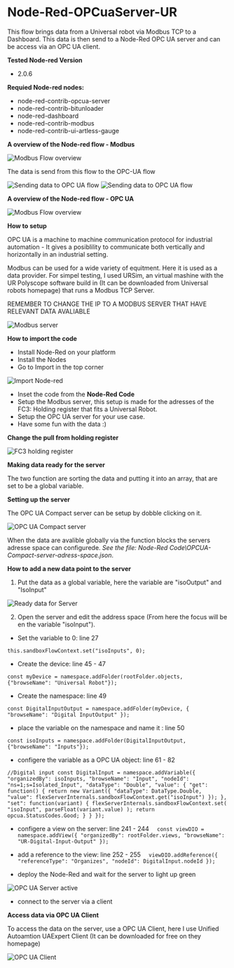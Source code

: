 # Node-Red-OPCuaServer-UR
 This flow brings data from a Universal robot via Modbus TCP to a Dashboard. This data is then send to a Node-Red OPC UA server and can be access via an OPC UA client.

**Tested Node-red Version**
- 2.0.6

**Requied Node-red nodes:**
- node-red-contrib-opcua-server
- node-red-contrib-bitunloader
- node-red-dashboard
- node-red-contrib-modbus
- node-red-contrib-ui-artless-gauge

**A overview of the Node-red flow - Modbus**

![Modbus Flow overview](https://github.com/glinvad/Node-Red-OPCuaServer-UR/blob/main/Pictures/OverviewFlowModbus.jpg)

The data is send from this flow to the OPC-UA flow

![Sending data to OPC UA flow](https://github.com/glinvad/Node-Red-OPCuaServer-UR/blob/main/Pictures/SendingDataToOPCUAflow.jpg)
![Sending data to OPC UA flow](https://github.com/glinvad/Node-Red-OPCuaServer-UR/blob/main/Pictures/SendingDataToOPCUAflow2.jpg)

**A overview of the Node-red flow - OPC UA**

![Modbus Flow overview](https://github.com/glinvad/Node-Red-OPCuaServer-UR/blob/main/Pictures/OverviewFlowOPCUA.jpg)

**How to setup**

OPC UA is a machine to machine communication protocol for industrial automation - It gives a posiblility to communicate both vertically and horizontally in an industrial setting.

Modbus can be used for a wide variety of equitment. Here it is used as a data provider. For simpel testing, I used URSim, an virtual mashine with the UR Polyscope software build in (It can be downloaded from Universal robots homepage) that runs a Modbus TCP Server.

REMEMBER TO CHANGE THE IP TO A MODBUS SERVER THAT HAVE RELEVANT DATA AVALIABLE

![Modbus server](https://github.com/glinvad/Node-Red-OPCuaServer-UR/blob/main/Pictures/ModbusTCPserver.jpg)

**How to import the code**
- Install Node-Red on your platform
- Install the Nodes
- Go to Import in the top corner 

![Import Node-red](https://github.com/glinvad/Node-Red-OPCuaServer-UR/blob/main/Pictures/NodeRedImport.jpg)

- Inset the code from the **Node-Red Code**
- Setup the Modbus server, this setup is made for the adresses of the FC3: Holding register that fits a Universal Robot.
- Setup the OPC UA server for your use case.
- Have some fun with the data :)

**Change the pull from holding register**

![FC3 holding register](https://github.com/glinvad/Node-Red-OPCuaServer-UR/blob/main/Pictures/SettingUpGetHOLDING.jpg)

**Making data ready for the server**

The two function are sorting the data and putting it into an array, that are set to be a global variable. 

**Setting up the server**

The OPC UA Compact server can be setup by dobble clicking on it.

![OPC UA Compact server](https://github.com/glinvad/Node-Red-OPCuaServer-UR/blob/main/Pictures/OPCUACompactserver.jpg)

When the data are avalible globally via the function blocks the servers adresse space can configurede. *See the file: Node-Red Code\OPCUA-Compact-server-adress-space.json*.

**How to add a new data point to the server**
1. Put the data as a global variable, here the variable are "isoOutput" and "IsoInput"

![Ready data for Server](https://github.com/glinvad/Node-Red-OPCuaServer-UR/blob/main/Pictures/FunctionSetGlobalDataToOPCUAserver.jpg)

2. Open the server and edit the address space (From here the focus will be en the variable "isoInput"). 

- Set the variable to 0: line 27

`this.sandboxFlowContext.set("isoInputs", 0);`

- Create the device: line 45 - 47 

`const myDevice = namespace.addFolder(rootFolder.objects, {"browseName": "Universal Robot"});`

- Create the namespace: line 49

`const DigitalInputOutput = namespace.addFolder(myDevice, { "browseName": "Digital InputOutput" });`

- place the variable on the namespace and name it : line 50

`const isoInputs = namespace.addFolder(DigitalInputOutput, {"browseName": "Inputs"});`

- configere the variable as a OPC UA object: line 61 - 82

`//Digital input
  const DigitalInput = namespace.addVariable({
    "organizedBy": isoInputs,
    "browseName": "Input",
    "nodeId": "ns=1;s=Isolated_Input",
    "dataType": "Double",
    "value": {
      "get": function() {
        return new Variant({
          "dataType": DataType.Double,
          "value": flexServerInternals.sandboxFlowContext.get("isoInput")
        });
      },
      "set": function(variant) {
        flexServerInternals.sandboxFlowContext.set(
          "isoInput",
          parseFloat(variant.value)
        );
        return opcua.StatusCodes.Good;
      }
    }
  });`

- configere a view on the server: line 241 - 244
`  const viewDIO = namespace.addView({
    "organizedBy": rootFolder.views,
    "browseName": "UR-Digital-Input-Output"
  });`
  
- add a reference to the view: line 252 - 255
`  viewDIO.addReference({
    "referenceType": "Organizes",
    "nodeId": DigitalInput.nodeId
  });`
  
- deploy the Node-Red and wait for the server to light up green 

![OPC UA Server active](https://github.com/glinvad/Node-Red-OPCuaServer-UR/blob/main/Pictures/OPCServeractive.jpg)

- connect to the server via a client



**Access data via OPC UA Client**

To access the data on the server, use a OPC UA Client, here I use Unified Autoamtion UAExpert Client (It can be downloaded for free on they homepage)

![OPC UA Client](https://github.com/glinvad/Node-Red-OPCuaServer-UR/blob/main/Pictures/OPCUAclient.jpg)


